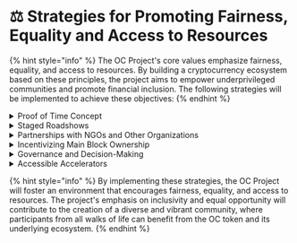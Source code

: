 # ⚖ Strategies for Promoting Fairness, Equality and Access to Resources

{% hint style="info" %}
The OC Project's core values emphasize fairness, equality, and access to resources. By building a cryptocurrency ecosystem based on these principles, the project aims to empower underprivileged communities and promote financial inclusion. The following strategies will be implemented to achieve these objectives:
{% endhint %}

<details>

<summary>Proof of Time Concept</summary>

The proof of time concept, which underlies the OC mining process, is designed to level the playing field for all participants, regardless of their financial means. Since TIME is a resource that everyone has equal access to, this mechanism ensures that mining opportunities are distributed fairly, without favoring those with more capital or technological resources.

</details>

<details>

<summary>Staged Roadshows</summary>

The OC Project will organize a series of roadshows in countries with lower income per capita, working closely with local NGOs and organizations to target and assist underprivileged communities. These roadshows will help raise awareness about the project, educate potential participants about the concept of proof of time, and offer opportunities for people to join the OC ecosystem as miners, regardless of their financial background.

</details>

<details>

<summary>Partnerships with NGOs and Other Organizations</summary>

Forming strategic partnerships with NGOs and other organizations focused on financial inclusion and equality will help the OC Project expand its reach and impact. These partnerships will facilitate joint initiatives, programs, and campaigns aimed at promoting equal access to resources and opportunities within the OC ecosystem.

</details>

<details>

<summary>Incentivizing Main Block Ownership</summary>

By allocating a portion of OC tokens to the main blocks and enabling participants to stake these tokens for a share of ownership, the project encourages a more egalitarian distribution of valuable assets (world-class collectibles). This system allows people from diverse backgrounds to benefit from the appreciation of these collectibles and the income generated by their main blocks.

</details>

<details>

<summary>Governance and Decision-Making</summary>

The OC ecosystem will incorporate smart contracts for voting and decision-making, allowing token holders to have a say in the management and direction of the project. This democratic approach fosters a sense of community and ensures that the ecosystem's growth and development reflect the needs and desires of its participants, rather than being dictated by a select few.

</details>

<details>

<summary>Accessible Accelerators</summary>

By offering accelerators that improve the mining experience, such as continuous mining, reduced mining time, and simultaneous mining of multiple blocks, the OC Project makes it easier for participants to mine OC tokens more efficiently. These accelerators are designed to be accessible to all miners, regardless of their financial means, further promoting fairness and equality in the ecosystem.

</details>

{% hint style="info" %}
By implementing these strategies, the OC Project will foster an environment that encourages fairness, equality, and access to resources. The project's emphasis on inclusivity and equal opportunity will contribute to the creation of a diverse and vibrant community, where participants from all walks of life can benefit from the OC token and its underlying ecosystem.
{% endhint %}
